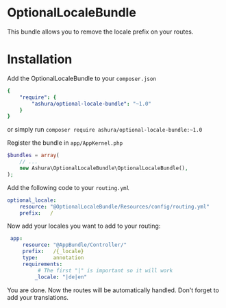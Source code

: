 # OptionalLocaleBundle

This bundle allows you to remove the locale prefix on your routes.

# Installation

Add the OptionalLocaleBundle to your `composer.json`

```yaml
{
    "require": {
        "ashura/optional-locale-bundle": "~1.0"
    }
}
```

or simply run ```composer require ashura/optional-locale-bundle:~1.0```

Register the bundle in ``app/AppKernel.php``

```php
$bundles = array(
    // ...
    new Ashura\OptionalLocaleBundle\OptionalLocaleBundle(),
);
```

Add the following code to your `routing.yml`

```yaml
optional_locale:
    resource: "@OptionalLocaleBundle/Resources/config/routing.yml"
    prefix:   /
```

Now add your locales you want to add to your routing:

```yaml
 app:
     resource: "@AppBundle/Controller/"
     prefix:   /{_locale}
     type:     annotation
     requirements:
          # The first "|" is important so it will work
         _locale: "|de|en"
```

You are done. 
Now the routes will be automatically handled. Don't forget to add your translations.